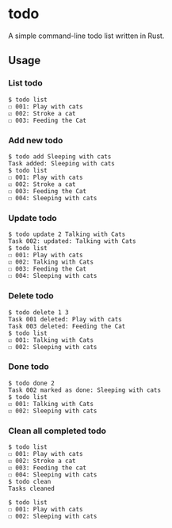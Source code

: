 # todo

A simple command-line todo list written in Rust.

## Usage

### List todo

```
$ todo list
☐ 001: Play with cats
☑ 002: Stroke a cat
☐ 003: Feeding the Cat
```

### Add new todo

```
$ todo add Sleeping with cats
Task added: Sleeping with cats
$ todo list
☐ 001: Play with cats
☑ 002: Stroke a cat
☐ 003: Feeding the Cat
☐ 004: Sleeping with cats
```

### Update todo

```
$ todo update 2 Talking with Cats
Task 002: updated: Talking with Cats
$ todo list
☐ 001: Play with cats
☑ 002: Talking with Cats
☐ 003: Feeding the Cat
☐ 004: Sleeping with cats
```

### Delete todo

```
$ todo delete 1 3
Task 001 deleted: Play with cats
Task 003 deleted: Feeding the Cat
$ todo list
☑ 001: Talking with Cats
☐ 002: Sleeping with cats
```

### Done todo

```
$ todo done 2
Task 002 marked as done: Sleeping with cats
$ todo list
☑ 001: Talking with Cats
☑ 002: Sleeping with cats
```

### Clean all completed todo

```
$ todo list
☐ 001: Play with cats
☑ 002: Stroke a cat
☑ 003: Feeding the cat
☐ 004: Sleeping with cats
$ todo clean
Tasks cleaned

$ todo list
☐ 001: Play with cats
☐ 002: Sleeping with cats
```
